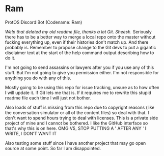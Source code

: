 # Ram
ProtOS Discord Bot (Codename: Ram)

*Welp that deleted my old readme file, thanks a lot Git. Sheesh.*
Seriously there has to be a better way to merge a local repo onto the master without fucking everything up, even if their histories
don't match up. And there probably is. Remember to propose change to the Git devs to put a gigantic disclaimer text at the start of the
help command output describing how to do it.

I'm not going to send assassins or lawyers after you if you use any of this stuff. But I'm not going to give you permission either.
I'm not responsible for anything you do with any of this.

Mostly going to be using this repo for issue tracking, unsure as to how often I will update it. If Git lets me that is. If it requires me
to rewrite this stupid readme file each time I will just not bother.

Also loads of stuff is missing from this repo due to copyright reasons (like the conversation simulator or all of the content files) so
deal with that. I don't want to spend hours trying to deal with licenses. This is a private side project of mine and I cannot be bothered.
I like the GitHub interface so that's why this is on here. OMG VS, STOP PUTTING A ' AFTER ANY ' I WRITE, I DON'T WANT IT

Also testing some stuff since I have another project that may go open source at some point. So far I am disappointed.